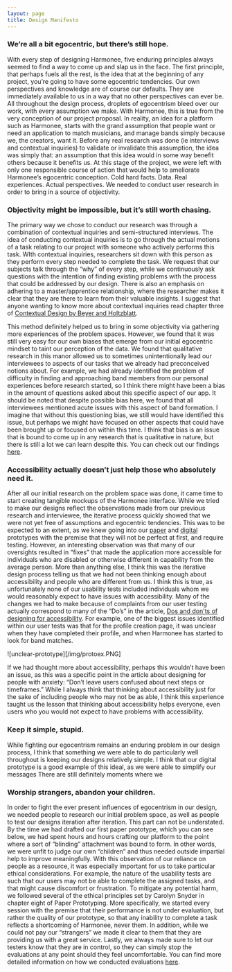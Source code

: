 ```yaml
---
layout: page
title: Design Manifesto
--- 
```


### We’re all a bit egocentric, but there’s still hope.
  With every step of designing Harmonee, five enduring principles always seemed to find a way to come up and slap us in the face. The first principle, that perhaps fuels all the rest, is the idea that at the beginning of any project, you’re going to have some egocentric tendencies. Our own perspectives and knowledge are of course our defaults. They are immediately available to us in a way that no other perspectives can ever be. All throughout the design process, droplets of egocentrism bleed over our work, with every assumption we make. With Harmonee, this is true from the very conception of our project proposal. In reality, an idea for a platform such as Harmonee, starts with the grand assumption that people want or need an application to match musicians, and manage bands simply because we, the creators, want it. Before any real research was done (ie interviews and contextual inquiries) to validate or invalidate this assumption, the idea was simply that: an assumption that this idea would in some way benefit others because it benefits us. At this stage of the project, we were left with only one responsible course of action that would help to ameliorate Harmonee’s egocentric conception. Cold hard facts. Data. Real experiences. Actual perspectives. We needed to conduct user research in order to bring in a source of objectivity.

### Objectivity might be impossible, but it’s still worth chasing.  
  The primary way we chose to conduct our research was through a combination of contextual inquiries and semi-structured interviews. The idea of conducting contextual inquiries is to go through the actual motions of a task relating to our project with someone who actively performs this task. WIth contextual inquiries, researchers sit down with this person as they perform every step needed to complete the task. We request that our subjects talk through the “why” of every step, while we continuously ask questions with the intention of finding existing problems with the process that could be addressed by our design. There is also an emphasis on adhering to a master/apprentice relationship, where the researcher makes it clear that they are there to learn from their valuable insights. I suggest that anyone wanting to know more about contextual inquiries read chapter three of [Contextual Design by Beyer and Holtzblatt](https://www.google.com/url?q=https%3A%2F%2Fglow.williams.edu%2Fcourses%2F2539542%2Ffiles%2Ffolder%2Freadings%3Fpreview%3D153992307&sa=D&sntz=1&usg=AFQjCNHzYEhhDiXE8sxOVoX7pjGx5esUDA).
  
This method definitely helped us to bring in some objectivity via gathering more experiences of the problem spaces. However, we found that it was still very easy for our own biases that emerge from our initial egocentric mindset to taint our perception of the data. We found that qualitative research in this manor allowed us to sometimes unintentionally lead our interviewees to aspects of our tasks that we already had preconceived notions about. For example, we had already identified the problem of difficulty in finding and approaching band members from our personal experiences before research started, so I think there might have been a bias in the amount of questions asked about this specific aspect of our app. It should be noted that despite possible bias here, we found that all interviewees mentioned acute issues with this aspect of band formation. I imagine that without this questioning bias, we still would have identified this issue, but perhaps we might have focused on other aspects that could have been brought up or focused on within this time. I think that bias is an issue that is bound to come up in any research that is qualitative in nature, but there is still a lot we can learn despite this. You can check out our findings [here](https://project-harmonee.github.io/2019-10-06-CI-Review/).

### Accessibility actually doesn’t just help those who absolutely need it.
  After all our initial research on the problem space was done, it came time to start creating tangible mockups of the Harmonee interface. While we tried to make our designs reflect the observations made from our previous research and interviewee, the iterative process quickly showed that we were not yet free of assumptions and egocentric tendencies. This was to be expected to an extent, as we knew going into our [paper](https://project-harmonee.github.io/2019-10-30-Paper-Prototype/) and [digital](https://project-harmonee.github.io/2019-11-13-Digital-Mockup/) prototypes with the premise that they will not be perfect at first, and require testing. However, an interesting observation was that many of our oversights resulted in “fixes” that made the application more accessible for individuals who are disabled or otherwise different in capability from the average person. More than anything else, I think this was the iterative design process telling us that we had not been thinking enough about accessibility and people who are different from us. I think this is true, as unfortunately none of our usability tests included individuals whom we would reasonably expect to have issues with accessibility. Many of the changes we had to make because of complaints from our user testing actually correspond to many of the “Do’s” in the article, [Dos and don'ts of designing for accessibility](https://www.google.com/url?q=https%3A%2F%2Fglow.williams.edu%2Ffiles%2F153992322%2Fdownload%3Fdownload_frd%3D1&sa=D&sntz=1&usg=AFQjCNGGu6gSbxze0CXtz5BR5Cuf5QV_cw). For example, one of the biggest issues identified within our user tests was that for the profile creation page, it was unclear when they have completed their profile, and when Harmonee has started to look for band matches. 

![unclear-prototype][/img/protoex.PNG]
  
  If we had thought more about accessibility, perhaps this wouldn’t have been an issue, as this was a specific point in the article about designing for people with anxiety: “Don’t leave users confused about next steps or timeframes.” While I always think that thinking about accessibility just for the sake of including people who may not be as able, I think this experience taught us the lesson that thinking about accessibility helps everyone, even users who you would not expect to have problems with accessibility.

### Keep it simple, stupid. 
  While fighting our egocentrism remains an enduring problem in our design process, I think that something we were able to do particularly well throughout is keeping our designs relatively simple. I think that our digital prototype is a good example of this ideal, as we were able to simplify our messages  There are still definitely moments where we 

### Worship strangers, abandon your children.
  In order to fight the ever present influences of egocentrism in our design, we needed people to research our initial problem space, as well as people to test our designs iteration after iteration. This part can not be understated. By the time we had drafted our first paper prototype, which you can see below, we had spent hours and hours crafting our platform to the point where a sort of “blinding” attachment was bound to form. In other words, we were unfit to judge our own “children” and thus needed outside impartial help to improve meaningfully. With this observation of our reliance on people as a resource, it was especially important for us to take particular ethical considerations. For example, the nature of the usability tests are such that our users may not be able to complete the assigned tasks, and that might cause discomfort or frustration. To mitigate any potential harm, we followed several of the ethical principles set by Carolyn Snyder in chapter eight of Paper Prototyping. More specifically, we started every session with the premise that their performance is not under evaluation, but rather the quality of our prototype, so that any inability to complete a task reflects a shortcoming of Harmonee, never them. In addition, while we could not pay our “strangers” we made it clear to them that they are providing us with a great service. Lastly, we always made sure to let our testers know that they are in control, so they can simply stop the evaluations at any point should they feel uncomfortable. You can find more detailed information on how we conducted evaluations [here](https://project-harmonee.github.io/2019-11-10-Usability-Testing-Review/).
